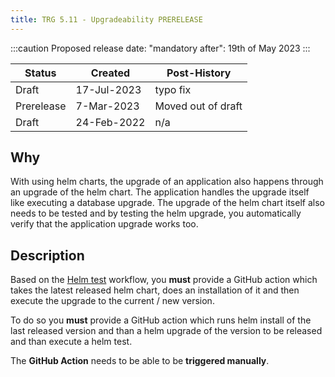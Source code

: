 ```yaml
---
title: TRG 5.11 - Upgradeability PRERELEASE
---
```


:::caution
Proposed release date: "mandatory after": 19th of May 2023
:::

| Status     | Created     | Post-History       |
|------------|-------------|--------------------|
| Draft      | 17-Jul-2023 | typo fix           |
| Prerelease | 7-Mar-2023  | Moved out of draft |
| Draft      | 24-Feb-2022 | n/a                |

## Why

With using helm charts, the upgrade of an application also happens through an upgrade of the helm chart. The application handles the upgrade itself like executing a database upgrade. The upgrade of the helm chart itself also needs to be tested and by testing the helm upgrade, you automatically verify that the application upgrade works too.

## Description

Based on the [Helm test](trg-5-09.md) workflow, you **must** provide a GitHub action which takes the latest released helm chart, does an installation of it and then execute the upgrade to the current / new version.

To do so you **must** provide a GitHub action which runs helm install of the last released version and than a helm upgrade of the version to be released and than execute a helm test.

The **GitHub Action** needs to be able to be **triggered manually**.
